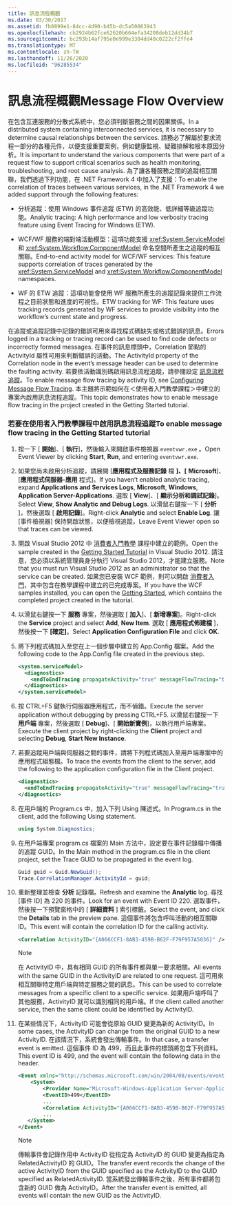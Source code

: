 ```yaml
---
title: 訊息流程概觀
ms.date: 03/30/2017
ms.assetid: fb0899e1-84cc-4d90-b45b-dc5a50063943
ms.openlocfilehash: cb2924b62fce62620b664efa34208deb12dd34b7
ms.sourcegitcommit: bc293b14af795e0e999e3304dd40c0222cf2ffe4
ms.translationtype: MT
ms.contentlocale: zh-TW
ms.lasthandoff: 11/26/2020
ms.locfileid: "96285534"
---
```

# <a name="message-flow-overview"></a><span data-ttu-id="8747d-102">訊息流程概觀</span><span class="sxs-lookup"><span data-stu-id="8747d-102">Message Flow Overview</span></span>

<span data-ttu-id="8747d-103">在包含互連服務的分散式系統中，您必須判斷服務之間的因果關係。</span><span class="sxs-lookup"><span data-stu-id="8747d-103">In a distributed system containing interconnected services, it is necessary to determine causal relationships between the services.</span></span> <span data-ttu-id="8747d-104">請務必了解屬於要求流程一部分的各種元件，以便支援重要案例，例如健康監視、疑難排解和根本原因分析。</span><span class="sxs-lookup"><span data-stu-id="8747d-104">It is important to understand the various components that were part of a request flow to support critical scenarios such as health monitoring, troubleshooting, and root cause analysis.</span></span> <span data-ttu-id="8747d-105">為了讓各種服務之間的追蹤相互關聯，我們透過下列功能，在 .NET Framework 4 中加入了支援：</span><span class="sxs-lookup"><span data-stu-id="8747d-105">To enable the correlation of traces between various services, in the .NET Framework 4 we added support through the following features:</span></span>

- <span data-ttu-id="8747d-106">分析追蹤：使用 Windows 事件追蹤 (ETW) 的高效能、低詳細等級追蹤功能。</span><span class="sxs-lookup"><span data-stu-id="8747d-106">Analytic tracing: A high performance and low verbosity tracing feature using Event Tracing for Windows (ETW).</span></span>

- <span data-ttu-id="8747d-107">WCF/WF 服務的端對端活動模型：這項功能支援 <xref:System.ServiceModel> 和 <xref:System.Workflow.ComponentModel> 命名空間所產生之追蹤的相互關聯。</span><span class="sxs-lookup"><span data-stu-id="8747d-107">End-to-end activity model for WCF/WF services: This feature supports correlation of traces generated by the <xref:System.ServiceModel> and <xref:System.Workflow.ComponentModel> namespaces.</span></span>

- <span data-ttu-id="8747d-108">WF 的 ETW 追蹤：這項功能會使用 WF 服務所產生的追蹤記錄來提供工作流程之目前狀態和進度的可視性。</span><span class="sxs-lookup"><span data-stu-id="8747d-108">ETW tracking for WF: This feature uses tracking records generated by WF services to provide visibility into the workflow’s current state and progress.</span></span>

 <span data-ttu-id="8747d-109">在追蹤或追蹤記錄中記錄的錯誤可用來尋找程式碼缺失或格式錯誤的訊息。</span><span class="sxs-lookup"><span data-stu-id="8747d-109">Errors logged in a tracking or tracing record can be used to find code defects or incorrectly formed messages.</span></span> <span data-ttu-id="8747d-110">在事件的訊息標頭中，Correlation 節點的 ActivityId 屬性可用來判斷錯誤的活動。</span><span class="sxs-lookup"><span data-stu-id="8747d-110">The ActivityId property of the Correlation node in the event’s message header can be used to determine the faulting activity.</span></span> <span data-ttu-id="8747d-111">若要依活動識別碼啟用訊息流程追蹤，請參閱設定 [訊息流程追蹤](./etw/configuring-message-flow-tracing.md)。</span><span class="sxs-lookup"><span data-stu-id="8747d-111">To enable message flow tracing by activity ID, see [Configuring Message Flow Tracing](./etw/configuring-message-flow-tracing.md).</span></span> <span data-ttu-id="8747d-112">本主題將示範如何在＜使用者入門教學課程＞中建立的專案內啟用訊息流程追蹤。</span><span class="sxs-lookup"><span data-stu-id="8747d-112">This topic demonstrates how to enable message flow tracing in the project created in the Getting Started tutorial.</span></span>

### <a name="to-enable-message-flow-tracing-in-the-getting-started-tutorial"></a><span data-ttu-id="8747d-113">若要在使用者入門教學課程中啟用訊息流程追蹤</span><span class="sxs-lookup"><span data-stu-id="8747d-113">To enable message flow tracing in the Getting Started tutorial</span></span>

1. <span data-ttu-id="8747d-114">按一下 [ **開始**]、[ **執行**]，然後輸入來開啟事件檢視器 `eventvwr.exe` 。</span><span class="sxs-lookup"><span data-stu-id="8747d-114">Open Event Viewer by clicking **Start**, **Run**, and entering `eventvwr.exe`.</span></span>

2. <span data-ttu-id="8747d-115">如果您尚未啟用分析追蹤，請展開 [**應用程式及服務記錄** 檔 **]、[** **Microsoft**]、[**應用程式伺服器-應用** 程式]。</span><span class="sxs-lookup"><span data-stu-id="8747d-115">If you haven’t enabled analytic tracing, expand **Applications and Services Logs**, **Microsoft**, **Windows**, **Application Server-Applications**.</span></span> <span data-ttu-id="8747d-116">選取 [ **View**]、[ **顯示分析和調試記錄**]。</span><span class="sxs-lookup"><span data-stu-id="8747d-116">Select **View**, **Show Analytic and Debug Logs**.</span></span> <span data-ttu-id="8747d-117">以滑鼠右鍵按一下 [ **分析** ]，然後選取 [ **啟用記錄**]。</span><span class="sxs-lookup"><span data-stu-id="8747d-117">Right-click **Analytic** and select **Enable Log**.</span></span> <span data-ttu-id="8747d-118">讓 [事件檢視器] 保持開啟狀態，以便檢視追蹤。</span><span class="sxs-lookup"><span data-stu-id="8747d-118">Leave Event Viewer open so that traces can be viewed.</span></span>

3. <span data-ttu-id="8747d-119">開啟 Visual Studio 2012 中 [消費者入門教學](../getting-started-tutorial.md) 課程中建立的範例。</span><span class="sxs-lookup"><span data-stu-id="8747d-119">Open the sample created in the [Getting Started Tutorial](../getting-started-tutorial.md) in Visual Studio 2012.</span></span> <span data-ttu-id="8747d-120">請注意，您必須以系統管理員身分執行 Visual Studio 2012，才能建立服務。</span><span class="sxs-lookup"><span data-stu-id="8747d-120">Note that you must run Visual Studio 2012 as an administrator so that the service can be created.</span></span> <span data-ttu-id="8747d-121">如果您已安裝 WCF 範例，則可以開啟 [消費者入門](../samples/getting-started-sample.md)，其中包含在教學課程中建立的已完成專案。</span><span class="sxs-lookup"><span data-stu-id="8747d-121">If you have the WCF samples installed, you can open the [Getting Started](../samples/getting-started-sample.md), which contains the completed project created in the tutorial.</span></span>

4. <span data-ttu-id="8747d-122">以滑鼠右鍵按一下 **服務** 專案，然後選取 [ **加入**]、[ **新增專案**]。</span><span class="sxs-lookup"><span data-stu-id="8747d-122">Right-click the **Service** project and select **Add**, **New Item**.</span></span> <span data-ttu-id="8747d-123">選取 [ **應用程式佈建檔** ]，然後按一下 **[確定]**。</span><span class="sxs-lookup"><span data-stu-id="8747d-123">Select **Application Configuration File** and click **OK**.</span></span>

5. <span data-ttu-id="8747d-124">將下列程式碼加入至您在上一個步驟中建立的 App.Config 檔案。</span><span class="sxs-lookup"><span data-stu-id="8747d-124">Add the following code to the App.Config file created in the previous step.</span></span>

    ```xml
    <system.serviceModel>
      <diagnostics>
        <endToEndTracing propagateActivity="true" messageFlowTracing="true"/>
      </diagnostics>
    </system.serviceModel>
    ```

6. <span data-ttu-id="8747d-125">按 CTRL+F5 鍵執行伺服器應用程式，而不偵錯。</span><span class="sxs-lookup"><span data-stu-id="8747d-125">Execute the server application without debugging by pressing CTRL+F5.</span></span> <span data-ttu-id="8747d-126">以滑鼠右鍵按一下 **用戶端** 專案，然後選取 [ **Debug**]、[ **開始新實例**]，以執行用戶端專案。</span><span class="sxs-lookup"><span data-stu-id="8747d-126">Execute the client project by right-clicking the **Client** project and selecting **Debug**, **Start New Instance**.</span></span>

7. <span data-ttu-id="8747d-127">若要追蹤用戶端與伺服器之間的事件，請將下列程式碼加入至用戶端專案中的應用程式組態檔。</span><span class="sxs-lookup"><span data-stu-id="8747d-127">To trace the events from the client to the server, add the following to the application configuration file in the Client project.</span></span>

    ```xml
    <diagnostics>
      <endToEndTracing propagateActivity="true" messageFlowTracing="true"/>
    </diagnostics>
    ```

8. <span data-ttu-id="8747d-128">在用戶端的 Program.cs 中，加入下列 Using 陳述式。</span><span class="sxs-lookup"><span data-stu-id="8747d-128">In Program.cs in the client, add the following Using statement.</span></span>

    ```csharp
    using System.Diagnostics;
    ```

9. <span data-ttu-id="8747d-129">在用戶端專案 program.cs 檔案的 Main 方法中，設定要在事件記錄檔中傳播的追蹤 GUID。</span><span class="sxs-lookup"><span data-stu-id="8747d-129">In the Main method in the program.cs file in the client project, set the Trace GUID to be propagated in the event log.</span></span>

    ```csharp
    Guid guid = Guid.NewGuid();
    Trace.CorrelationManager.ActivityId = guid;
    ```

10. <span data-ttu-id="8747d-130">重新整理並檢查 **分析**  記錄檔。</span><span class="sxs-lookup"><span data-stu-id="8747d-130">Refresh and examine the **Analytic**  log.</span></span>  <span data-ttu-id="8747d-131">尋找 [事件 ID] 為 220 的事件。</span><span class="sxs-lookup"><span data-stu-id="8747d-131">Look for an event with Event ID 220.</span></span>  <span data-ttu-id="8747d-132">選取事件，然後按一下預覽窗格中的 [ **詳細資料** ] 索引標籤。</span><span class="sxs-lookup"><span data-stu-id="8747d-132">Select the event, and click the **Details** tab in the preview pane.</span></span> <span data-ttu-id="8747d-133">這個事件將包含呼叫活動的相互關聯 ID。</span><span class="sxs-lookup"><span data-stu-id="8747d-133">This event will contain the correlation ID for the calling activity.</span></span>

    ```xml
    <Correlation ActivityID="{A066CCF1-8AB3-459B-B62F-F79F957A5036}" />
    ```

    > [!NOTE]
    > <span data-ttu-id="8747d-134">在 ActivityID 中，具有相同 GUID 的所有事件都與單一要求相關。</span><span class="sxs-lookup"><span data-stu-id="8747d-134">All events with the same GUID in the ActivityID are related to one request.</span></span> <span data-ttu-id="8747d-135">這可用來相互關聯特定用戶端與特定服務之間的訊息。</span><span class="sxs-lookup"><span data-stu-id="8747d-135">This can be used to correlate messages from a specific client to a specific service.</span></span> <span data-ttu-id="8747d-136">如果用戶端呼叫了其他服務，ActivityID 就可以識別相同的用戶端。</span><span class="sxs-lookup"><span data-stu-id="8747d-136">If the client called another service, then the same client could be identified by ActivityID.</span></span>

11. <span data-ttu-id="8747d-137">在某些情況下，ActivityID 可能會從原始 GUID 變更為新的 ActivityID。</span><span class="sxs-lookup"><span data-stu-id="8747d-137">In some cases, the ActivityID can change from the original GUID to a new ActivityID.</span></span> <span data-ttu-id="8747d-138">在該情況下，系統會發出傳輸事件。</span><span class="sxs-lookup"><span data-stu-id="8747d-138">In that case, a transfer event is emitted.</span></span> <span data-ttu-id="8747d-139">這個事件 ID 為 499，而且此事件的標頭將包含下列資料。</span><span class="sxs-lookup"><span data-stu-id="8747d-139">This event ID is 499, and the event will contain the following data in the header.</span></span>

    ```xml
    <Event xmlns="http://schemas.microsoft.com/win/2004/08/events/event">
        <System>
            <Provider Name="Microsoft-Windows-Application Server-Applications" Guid="{c651f5f6-1c0d-492e-8ae1-b4efd7c9d503}" />
            <EventID>499</EventID>
            ...
            <Correlation ActivityID="{A066CCF1-8AB3-459B-B62F-F79F957A5036}" RelatedActivityID="{85FC0930-9C49-42DA-804B-A7368104BD1B}" />
            ...
       </System>
    </Event>
    ```

    > [!NOTE]
    > <span data-ttu-id="8747d-140">傳輸事件會記錄作用中 ActivityID 從指定為 ActivityID 的 GUID 變更為指定為 RelatedActivityID 的 GUID。</span><span class="sxs-lookup"><span data-stu-id="8747d-140">The transfer event records the change of the active ActivityID from the GUID specified as the ActivityID to the GUID specified as RelatedActivityID.</span></span> <span data-ttu-id="8747d-141">當系統發出傳輸事件之後，所有事件都將包含新的 GUID 做為 ActivityID。</span><span class="sxs-lookup"><span data-stu-id="8747d-141">After the transfer event is emitted, all events will contain the new GUID as the ActivityID.</span></span>
